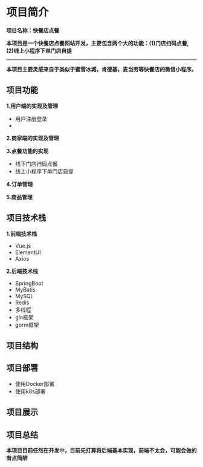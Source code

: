 # 项目简介
**项目名称：快餐店点餐**

**本项目是一个快餐店点餐网站开发，主要包含两个大的功能：(1)门店扫码点餐, (2)线上小程序下单门店自提**
****
**本项目主要灵感来自于类似于蜜雪冰城，肯德基，麦当劳等快餐店的微信小程序。**
## 项目功能

**1.用户端的实现及管理**
- 用户注册登录
- 
**2.商家端的实现及管理**

**3.点餐功能的实现**
- 线下门店扫码点餐
- 线上小程序下单门店自提

**4.订单管理**


**5.商品管理**

## 项目技术栈

**1.前端技术栈**
- Vue.js
- ElementUI
- Axios

**2.后端技术栈**
- SpringBoot
- MyBatis
- MySQL
- Redis
- 多线程
- gin框架
- gorm框架

## 项目结构


## 项目部署
- 使用Docker部署
- 使用k8s部署

## 项目展示

## 项目总结
**本项目目前任然在开发中，目前先打算将后端基本实现，前端不太会，可能会做的有点简陋**
